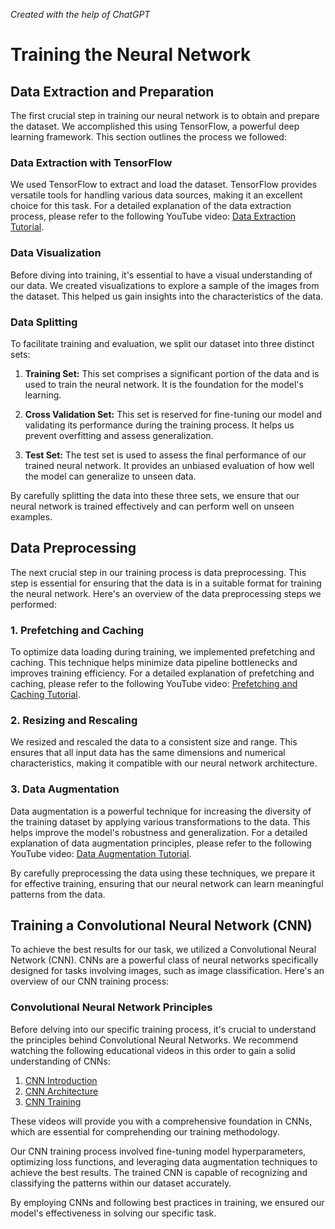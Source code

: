 *Created with the help of ChatGPT*
# Training the Neural Network

## Data Extraction and Preparation

The first crucial step in training our neural network is to obtain and prepare the dataset. We accomplished this using TensorFlow, a powerful deep learning framework. This section outlines the process we followed:

### Data Extraction with TensorFlow

We used TensorFlow to extract and load the dataset. TensorFlow provides versatile tools for handling various data sources, making it an excellent choice for this task. For a detailed explanation of the data extraction process, please refer to the following YouTube video: [Data Extraction Tutorial](https://youtu.be/VFEOskzhhbc).

### Data Visualization

Before diving into training, it's essential to have a visual understanding of our data. We created visualizations to explore a sample of the images from the dataset. This helped us gain insights into the characteristics of the data.

### Data Splitting

To facilitate training and evaluation, we split our dataset into three distinct sets:

1. **Training Set:** This set comprises a significant portion of the data and is used to train the neural network. It is the foundation for the model's learning.

2. **Cross Validation Set:** This set is reserved for fine-tuning our model and validating its performance during the training process. It helps us prevent overfitting and assess generalization.

3. **Test Set:** The test set is used to assess the final performance of our trained neural network. It provides an unbiased evaluation of how well the model can generalize to unseen data.

By carefully splitting the data into these three sets, we ensure that our neural network is trained effectively and can perform well on unseen examples.

## Data Preprocessing

The next crucial step in our training process is data preprocessing. This step is essential for ensuring that the data is in a suitable format for training the neural network. Here's an overview of the data preprocessing steps we performed:

### 1. Prefetching and Caching

To optimize data loading during training, we implemented prefetching and caching. This technique helps minimize data pipeline bottlenecks and improves training efficiency. For a detailed explanation of prefetching and caching, please refer to the following YouTube video: [Prefetching and Caching Tutorial](https://youtu.be/MLEKEplgCas).

### 2. Resizing and Rescaling

We resized and rescaled the data to a consistent size and range. This ensures that all input data has the same dimensions and numerical characteristics, making it compatible with our neural network architecture.

### 3. Data Augmentation

Data augmentation is a powerful technique for increasing the diversity of the training dataset by applying various transformations to the data. This helps improve the model's robustness and generalization. For a detailed explanation of data augmentation principles, please refer to the following YouTube video: [Data Augmentation Tutorial](https://youtu.be/mTVf7BN7S8w?si=4etP0rU4kWnFdFsA).

By carefully preprocessing the data using these techniques, we prepare it for effective training, ensuring that our neural network can learn meaningful patterns from the data.

## Training a Convolutional Neural Network (CNN)

To achieve the best results for our task, we utilized a Convolutional Neural Network (CNN). CNNs are a powerful class of neural networks specifically designed for tasks involving images, such as image classification. Here's an overview of our CNN training process:

### Convolutional Neural Network Principles

Before delving into our specific training process, it's crucial to understand the principles behind Convolutional Neural Networks. We recommend watching the following educational videos in this order to gain a solid understanding of CNNs:

1. [CNN Introduction](https://youtu.be/zfiSAzpy9NM)
2. [CNN Architecture](https://youtu.be/7HPwo4wnJeA)
3. [CNN Training](https://youtu.be/oDAPkZ53zKk)

These videos will provide you with a comprehensive foundation in CNNs, which are essential for comprehending our training methodology.

Our CNN training process involved fine-tuning model hyperparameters, optimizing loss functions, and leveraging data augmentation techniques to achieve the best results. The trained CNN is capable of recognizing and classifying the patterns within our dataset accurately.

By employing CNNs and following best practices in training, we ensured our model's effectiveness in solving our specific task.

